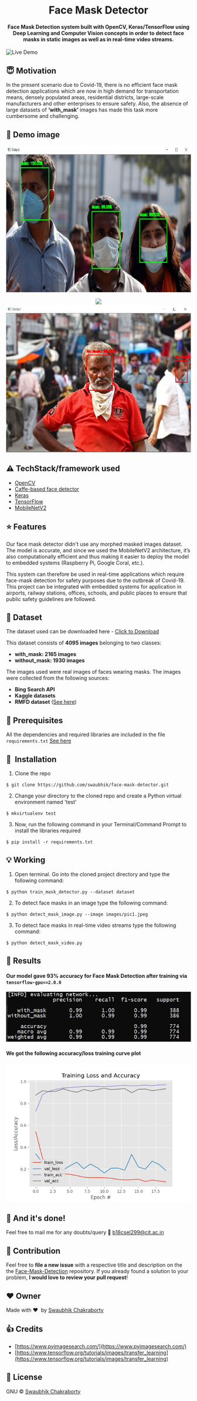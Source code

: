 <h1 align="center">Face Mask Detector</h1>

<div align= "center">
  <h4>Face Mask Detection system built with OpenCV, Keras/TensorFlow using Deep Learning and Computer Vision concepts in order to detect face masks in static images as well as in real-time video streams.</h4>
</div>

![Live Demo](https://github.com/swaubhik/face-mask-detector/blob/master/Readme_images/demo.gif)

## :innocent: Motivation

In the present scenario due to Covid-19, there is no efficient face mask detection applications which are now in high demand for transportation means, densely populated areas, residential districts, large-scale manufacturers and other enterprises to ensure safety. Also, the absence of large datasets of **‘with_mask’** images has made this task more cumbersome and challenging.

## :eyes: Demo image

<p align="center"><img src="https://github.com/swaubhik/face-mask-detector/blob/master/Readme_images/demo.jpg" width="700" height="400"></p>
<p align="center"><img src="<p align="center"><img src="https://github.com/swaubhik/face-mask-detector/blob/master/Readme_images/demo_nomask1.jpg" width="700" height="400"></p>

## :warning: TechStack/framework used

- [OpenCV](https://opencv.org/)
- [Caffe-based face detector](https://caffe.berkeleyvision.org/)
- [Keras](https://keras.io/)
- [TensorFlow](https://www.tensorflow.org/)
- [MobileNetV2](https://arxiv.org/abs/1801.04381)

## :star: Features

Our face mask detector didn't use any morphed masked images dataset. The model is accurate, and since we used the MobileNetV2 architecture, it’s also computationally efficient and thus making it easier to deploy the model to embedded systems (Raspberry Pi, Google Coral, etc.).

This system can therefore be used in real-time applications which require face-mask detection for safety purposes due to the outbreak of Covid-19. This project can be integrated with embedded systems for application in airports, railway stations, offices, schools, and public places to ensure that public safety guidelines are followed.

## :file_folder: Dataset

The dataset used can be downloaded here - [Click to Download](https://drive.google.com/drive/folders/144CEMv7po2GD1Ea8XPirTZ8-OflINcoC?usp=sharing)

This dataset consists of **4095 images** belonging to two classes:

- **with_mask: 2165 images**
- **without_mask: 1930 images**

The images used were real images of faces wearing masks. The images were collected from the following sources:

- **Bing Search API**
- **Kaggle datasets**
- **RMFD dataset** ([See here](https://github.com/X-zhangyang/Real-World-Masked-Face-Dataset/tree/master/RWMFD_part_1))

## :key: Prerequisites

All the dependencies and required libraries are included in the file <code>requirements.txt</code> [See here](https://github.com/swaubhik/face-mask-detector/blob/master/requirements.txt)

## 🚀&nbsp; Installation

1. Clone the repo

```
$ git clone https://github.com/swaubhik/face-mask-detector.git
```

2. Change your directory to the cloned repo and create a Python virtual environment named 'test'

```
$ mkvirtualenv test
```

3. Now, run the following command in your Terminal/Command Prompt to install the libraries required

```
$ pip install -r requirements.txt
```

## :bulb: Working

1. Open terminal. Go into the cloned project directory and type the following command:

```
$ python train_mask_detector.py --dataset dataset
```

2. To detect face masks in an image type the following command:

```
$ python detect_mask_image.py --image images/pic1.jpeg
```

3. To detect face masks in real-time video streams type the following command:

```
$ python detect_mask_video.py
```

## :key: Results

#### Our model gave 93% accuracy for Face Mask Detection after training via <code>tensorflow-gpu==2.0.0</code>

![](https://github.com/swaubhik/face-mask-detector/blob/master/Readme_images/evaluating.jpg)

#### We got the following accuracy/loss training curve plot

![](https://github.com/swaubhik/face-mask-detector/blob/master/plot.png)

## :clap: And it's done!

Feel free to mail me for any doubts/query
:email: b18csel299@cit.ac.in

## :handshake: Contribution

Feel free to **file a new issue** with a respective title and description on the the [Face-Mask-Detection](https://github.com/swaubhik/face-mask-detector/issues) repository. If you already found a solution to your problem, **I would love to review your pull request**!

## :heart: Owner

Made with :heart:&nbsp; by [Swaubhik Chakraborty](https://github.com/swaubhik)

## :+1: Credits

- [https://www.pyimagesearch.com/](https://www.pyimagesearch.com/)
- [https://www.tensorflow.org/tutorials/images/transfer_learning](https://www.tensorflow.org/tutorials/images/transfer_learning)

## :eyes: License

GNU © [Swaubhik Chakraborty](https://github.com/swaubhik/face-mask-detector/blob/master/LICENSE)
